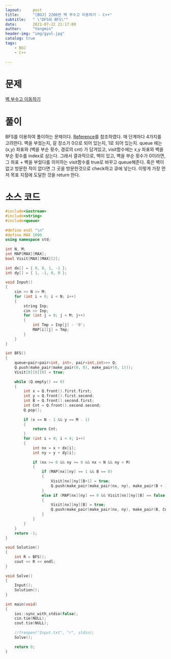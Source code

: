 ```yaml
---
layout:     post
title:      "[BOJ] 2206번 벽 부수고 이동하기 - C++"
subtitle:   " \"DFS와 BFS\""
date:       2021-07-22 21:17:00
author:     "Yongmin"
header-img: "img/gyul.jpg"
catalog: true
tags:
    - BOJ
    - C++
  
---
```


# 문제
[벽 부수고 이동하기](https://www.acmicpc.net/problem/2206)

# 풀이
BFS를 이용하여 풀이하는 문제이다. [Reference](https://yabmoons.tistory.com/73)를 참조하였다. 매 단계마다 4가지를 고려한다. 벽을 부쉈는지, 갈 장소가 0으로 되어 있는지, 1로 되어 있는지.
queue 에는 (x,y) 좌표와 (벽을 부순 횟수, 경로의 cnt) 가 담겨있고, visit함수에는 x,y 좌표와 벽을 부순 횟수를 index로 삼는다. 그래서 결과적으로, 벽이 있고, 벽을 부순 횟수가 0이라면,
그 좌표 + 벽을 부쉈다를 의미하는 visit함수를 true로 바꾸고 queue해준다. 혹은 벽이 없고 방문한 적이 없다면 그 곳을 방문한것으로 check하고 큐에 넣는다. 이렇게 가장 먼저 목표 지점에 도달한 것을 return 한다.

# 소스 코드

```c++
#include<iostream>
#include<string>
#include<queue>
 
#define endl "\n"
#define MAX 1000
using namespace std;
 
int N, M;
int MAP[MAX][MAX];
bool Visit[MAX][MAX][2];
 
int dx[] = { 0, 0, 1, -1 };
int dy[] = { 1, -1, 0, 0 };
 
void Input()
{
    cin >> N >> M;
    for (int i = 0; i < N; i++)
    {
        string Inp;
        cin >> Inp;
        for (int j = 0; j < M; j++)
        {
            int Tmp = Inp[j] - '0';
            MAP[i][j] = Tmp;
        }
    }
}
 
int BFS()
{
    queue<pair<pair<int, int>, pair<int,int>>> Q;
    Q.push(make_pair(make_pair(0, 0), make_pair(0, 1)));
    Visit[0][0][0] = true;
 
    while (Q.empty() == 0)
    {
        int x = Q.front().first.first;
        int y = Q.front().first.second;
        int B = Q.front().second.first;
        int Cnt = Q.front().second.second;
        Q.pop();
 
        if (x == N - 1 && y == M - 1)
        {
            return Cnt;
        }
        for (int i = 0; i < 4; i++)
        {
            int nx = x + dx[i];
            int ny = y + dy[i];
 
            if (nx >= 0 && ny >= 0 && nx < N && ny < M)
            {
                if (MAP[nx][ny] == 1 && B == 0)
                {
                    Visit[nx][ny][B+1] = true;
                    Q.push(make_pair(make_pair(nx, ny), make_pair(B + 1, Cnt + 1)));
                }
                else if (MAP[nx][ny] == 0 && Visit[nx][ny][B] == false)
                {
                    Visit[nx][ny][B] = true;
                    Q.push(make_pair(make_pair(nx, ny), make_pair(B, Cnt + 1)));
                }
            }
        }
    }
    return -1;
}
 
void Solution()
{
    int R = BFS();
    cout << R << endl;
}
 
void Solve()
{
    Input();
    Solution();
}
 
int main(void)
{
    ios::sync_with_stdio(false);
    cin.tie(NULL);
    cout.tie(NULL);
 
    //freopen("Input.txt", "r", stdin);
    Solve();
 
    return 0;
}


```
